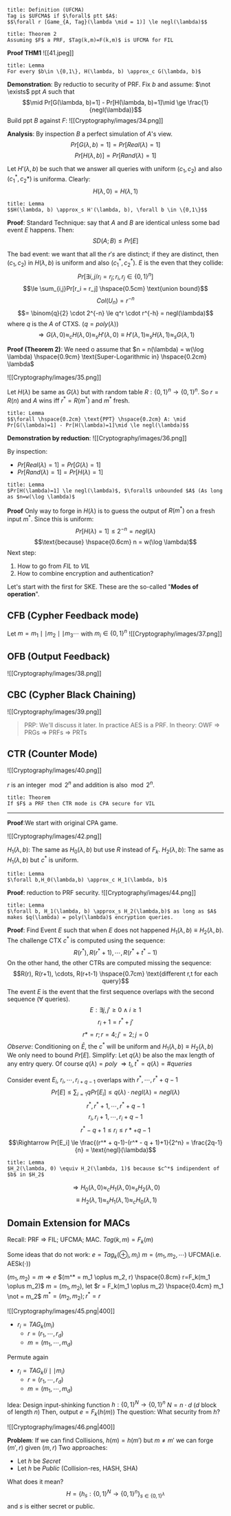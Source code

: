 ```ad-abstract
title: Definition (UFCMA)
Tag is $UFCMA$ if $\forall$ ptt $A$: 
$$\forall r [Game_{A, Tag}(\lambda \mid = 1)] \le negl(\lambda)$$

```

```ad-abstract
title: Theorem 2
Assuming $F$ a PRF, $Tag(k,m)=F(k,m)$ is UFCMA for FIL

```

**Proof THM1**
![[41.jpeg]]

```ad-abstract
title: Lemma
For every $b\in \{0,1\}, H(\lambda, b) \approx_c G(\lambda, b)$

```

**Demonstration**:
By reductio to security of PRF. Fix $b$ and assume: $\not \exists$ ppt $A$ such that $$\mid Pr[G(\lambda, b)=1] - Pr[H(\lambda, b)=1]\mid \ge \frac{1}{negl(\lambda)}$$
Build ppt $B$ against $F$:
![[Cryptography/images/34.png]]

**Analysis**: By inspection $B$ a perfect simulation of $A$'s view.
$$Pr[G(\lambda, b)=1] = Pr[Real(\lambda)=1]$$
$$Pr[H(\lambda,b)] = Pr[Rand(\lambda)=1]$$

Let $H'(\lambda,b)$ be such that we answer all queries with uniform $(c_1, c_2)$ and also $(c_1^*, c_2*)$ is uniforma. Clearly:
$$H(\lambda, 0) = H(\lambda, 1)$$
```ad-abstract
title: Lemma
$$H(\lambda, b) \approx_s H'(\lambda, b), \forall b \in \{0,1\}$$

```

**Proof**:
Standard Technique: say that $A$ and $B$ are identical unless some bad event $E$ happens. Then:
$$SD(A;B) \le Pr[E]$$

The bad event: we want that all the $r's$ are distinct; if they are distinct, then $(c_1, c_2)$ in $H(\lambda, b)$ is uniform and also $(c_1^*, c_2^*)$. $E$ is the even that they collide:
$$Pr[\exists i, j / r_i = r_j; r_i, r_j \in \{0,1\}^n]$$
$$\le \sum_{i,j}Pr[r_i = r_j] \hspace{0.5cm} \text{union bound}$$
$$Col(U_n)=r^{-n}$$
$$= \binom{q}{2} \cdot 2^{-n} \le q^r \cdot r^{-h} = negl(\lambda)$$
where $q$ is the $A$ of CTXS. ($q = poly(\lambda)$)
$$\Rightarrow G(\lambda, 0) \approx_c H(\lambda, 0) \approx_s H'(\lambda, 0) \equiv H'(\lambda, 1) \approx_s H(\lambda, 1) \approx_s G(\lambda, 1)$$

**Proof (Theorem 2)**:
We need o assume that $n = n(\lambda) = w(\log \lambda) \hspace{0.9cm} \text{Super-Logarithmic in} \hspace{0.2cm} \lambda$

![[Cryptography/images/35.png]]


Let $H(\lambda)$ be same as $G(\lambda)$ but with random table $R: \{0,1\}^n \to \{0,1\}^n$. So $r = R(n)$ and $A$ wins iff $r^* = R(m^*)$ and $m^*$ fresh.

```ad-abstract
title: Lemma
$$\forall \hspace{0.2cm} \text{PPT} \hspace{0.2cm} A: \mid Pr[G(\lambda)=1] - Pr[H(\lambda)=1]\mid \le negl(\lambda)$$

```

**Demonstration by reduction**:
![[Cryptography/images/36.png]]

By inspection:
- $Pr[Real(\lambda)=1] = Pr[G(\lambda)=1]$
- $Pr[Rand(\lambda)=1] = Pr[H(\lambda)=1]$

```ad-abstract
title: Lemma
$Pr[H(\lambda)=1] \le negl(\lambda)$, $\forall$ unbounded $A$ (As long as $n=w(\log \lambda)$

```

**Proof**
Only way to forge in $H(\lambda)$ is to guess the output of $R(m^*)$ on a fresh input $m^*$. Since this is uniform:
$$Pr[H(\lambda) = 1] \le 2^{-n} = negl(\lambda)$$
$$\text{because} \hspace{0.6cm} n = w(\log \lambda)$$
Next step: 
1) How to go from $FIL$ to $VIL$
2) How to combine encryption and authentication?

Let's start with the first for SKE. These are the so-called "**Modes of operation**".

## CFB (Cypher Feedback mode)
Let $m = m_1 \mid \mid m_2 \mid \mid m_3 \cdots$ with $m_i \in \{0,1\}^n$
![[Cryptography/images/37.png]]

## OFB (Output Feedback)
![[Cryptography/images/38.png]]

## CBC (Cypher Black Chaining)
![[Cryptography/images/39.png]]

>PRP: We'll discuss it later. In practice AES is a PRF. In theory: OWF $\Rightarrow$ PRGs $\Rightarrow$ PRFs $\Rightarrow$ PRTs

## CTR (Counter Mode)
![[Cryptography/images/40.png]]

$r$ is an integer$\mod 2^n$ and addition is also$\mod 2^n$.

```ad-abstract
title: Theorem
If $F$ a PRF then CTR mode is CPA secure for VIL

```

----

**Proof**:We start with original CPA game.

![[Cryptography/images/42.png]]

$H_1(\lambda, b):$ The same as $H_0(\lambda, b)$ but use $R$ instead of $F_k$.
$H_2(\lambda, b):$ The same as $H_1(\lambda, b)$ but $c^*$ is uniform.

```ad-abstract
title: Lemma
$\forall b,H_0(\lambda,b) \approx_c H_1(\lambda, b)$

```

**Proof**: reduction to PRF security.
![[Cryptography/images/44.png]]

```ad-abstract
title: Lemma
$\forall b, H_1(\lambda, b) \approx_s H_2(\lambda,b)$ as long as $A$ makes $q(\lambda) = poly(\lambda)$ encryption queries.

```

**Proof**:
Find Event $E$ such that when $E$ does not happened $H_1(\lambda, b) \equiv H_2(\lambda,b)$. The challenge CTX $c^*$ is computed using the sequence:
$$R(r^*), R(r^* + 1), \cdots, R(r^* + t^* - 1)$$
On the other hand, the other CTRs are computed missing the sequence:
$$R(r), R(r+1), \cdots, R(r+t-1) \hspace{0.7cm} \text{different r,t for each query}$$
The event $E$ is the event that the first sequence overlaps with the second sequence ($\forall$ queries).
$$E: \exists j,j' \ge 0 \wedge i \ge 1$$
$$r_i +1 = r^* + j'$$
$$r* = r; r=4; j'=2; j=0$$
_Observe_: Conditioning on $\bar E$, the $c^*$ will be uniform and $H_1(\lambda,b) \equiv H_2(\lambda,b)$
We only need to bound $Pr[E]$.
Simplify: Let $q(\lambda)$ be also the max length of any entry query. Of course $q(\lambda) = poly$
$\Rightarrow t_i, t^* = q(\lambda) = \#queries$

Consider event $E_i$, $r_i, \cdots, r_{i+q-1}$ overlaps with $r^*, \cdots, r^* + q-1$
$$Pr[E] \le \sum_{i=1}q Pr[E_i] \le q(\lambda) \cdot negl(\lambda) = negl(\lambda)$$
$$r^*, r^*+1, \cdots, r^* + q -1$$
$$r_i, r_i +1, \cdots, r_i + q -1$$
$$r^* - q + 1 \le r_i \le r* + q -1$$
$$\Rightarrow Pr[E_i] \le \frac{(r^* + q-1)-(r^* - q + 1)+1}{2^n} = \frac{2q-1}{n} = \text{negl}(\lambda)$$

```ad-abstract
title: Lemma
$H_2(\lambda, 0) \equiv H_2(\lambda, 1)$ because $c^*$ indipendent of $b$ in $H_2$

```

$$\Rightarrow H_0(\lambda,0) \approx_c H_1(\lambda,0) \approx_s H_2(\lambda, 0)$$
$$\equiv H_2(\lambda, 1) \approx_s H_1(\lambda, 1) \approx_c H_0(\lambda, 1)$$
## Domain Extension for MACs
Recall: PRF $\Rightarrow$ FIL; UFCMA; MAC.
$Tag(k,m) = F_k(m)$

Some ideas that do not work:
$e = Tag_k (\oplus_i, m_i)$ 
$m = (m_1, m_2, \cdots)$
UFCMA(i.e. AESk($\cdot$))

$(m_1, m_2) = m \Rightarrow e$
$(m^* = m_1 \oplus m_2, r) \hspace{0.8cm} r=F_k(m_1 \oplus m_2)$
$m = (m_1, m_2)$, let $r = F_k(m_1 \oplus m_2) \hspace{0.4cm} m_1 \not = m_2$
$m^* = (m_2, m_2); r^* = r$

![[Cryptography/images/45.png|400]]

- $r_i = TAG_k(m_i)$
	- $r = (r_1, \cdots, r_d)$
	- $m = (m_1, \cdots, m_d)$

Permute again

- $r_i = TAG_k(i \mid \mid m_i)$
	- $r = (r_1, \cdots, r_d)$
	- $m = (m_1, \cdots, m_d)$

Idea: Design input-shinking function $h: \{0,1\}^N \to \{0,1\}^n$
$N = n \cdot d$ ($d$ block of length $n$)
Then, output $e = F_k(h(m))$
The question: What security from $h$?

![[Cryptography/images/46.png|400]]

**Problem**:
If we can find Collisions, $h(m) = h(m')$ but $m \not = m'$ we can forge $(m', r)$ given $(m,r)$
Two approaches:
- Let $h$ be _Secret_
- Let $h$ be _Public_ (Collision-res, HASH, SHA)

What does it mean?
$$H = \{h_s : \{0,1\}^N \to \{0,1\}^n\}_{s \in \{0,1\}^{\lambda}}$$
and $s$ is either secret or public.

